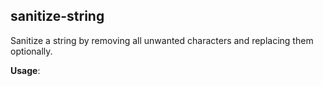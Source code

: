 ## sanitize-string


Sanitize a string by removing all unwanted characters and replacing them optionally.

__Usage__:
